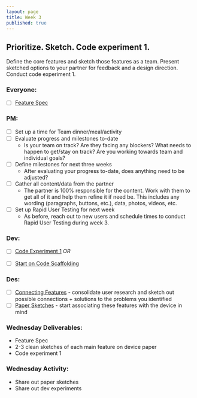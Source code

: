 ```yaml
---
layout: page
title: Week 3
published: true
---
```



## Prioritize. Sketch. Code experiment 1.

Define the core features and sketch those features as a team. Present sketched options to your partner for feedback and a design direction. Conduct code experiment 1.

### Everyone:
* [ ] [Feature Spec](feature-specification.md)


### PM:
* [ ] Set up a time for Team dinner/meal/activity
* [ ] Evaluate progress and milestones to-date
  * Is your team on track? Are they facing any blockers? What needs to happen to get/stay on track? Are you working towards team and individual goals?
* [ ] Define milestones for next three weeks
  * After evaluating your progress to-date, does anything need to be adjusted?
* [ ] Gather all content/data from the partner
  * The partner is 100% responsible for the content. Work with them to get all of it and help them refine it if need be. This includes any wording (paragraphs, buttons, etc.), data, photos, videos, etc.
* [ ] Set up Rapid User Testing for next week
  * As before, reach out to new users and schedule times to conduct Rapid User Testing during week 3.

### Dev:
* [ ] [Code Experiment 1](code-experiment-1.md)
*OR*
* [ ] [Start on Code Scaffolding](../week04/code-scaffolding.md)


### Des:
* [ ] [Connecting Features](connecting-features.md) - consolidate user research and sketch out possible connections + solutions to the problems you identified
* [ ] [Paper Sketches](paper-sketches.md) - start associating these features with the device in mind

### Wednesday Deliverables:
  * Feature Spec
  * 2-3 clean sketches of each main feature on device paper
  * Code experiment 1

### Wednesday Activity:
  * Share out paper sketches <!-- science fair style -->
  * Share out dev experiments
